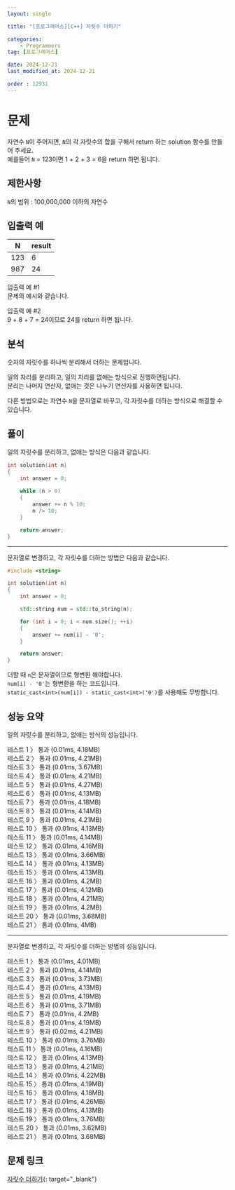 ```yaml
---
layout: single

title: "[프로그래머스][C++] 자릿수 더하기"

categories:
    - Programmers
tag: [프로그래머스]

date: 2024-12-21
last_modified_at: 2024-12-21

order : 12931
---
```


# 문제

자연수 `N`이 주어지면, `N`의 각 자릿수의 합을 구해서 return 하는 solution 함수를 만들어 주세요.  
예를들어 `N` = 123이면 1 + 2 + 3 = 6을 return 하면 됩니다.

## 제한사항

`N`의 범위 : 100,000,000 이하의 자연수

## 입출력 예

|N|result|
|---|---|
|123|6|
|987|24|

입출력 예 #1  
문제의 예시와 같습니다.

입출력 예 #2  
9 + 8 + 7 = 24이므로 24를 return 하면 됩니다.

## 분석

숫자의 자릿수를 하나씩 분리해서 더하는 문제입니다.

일의 자리를 분리하고, 일의 자리를 없애는 방식으로 진행하면됩니다.  
분리는 나머지 연산자, 없애는 것은 나누기 연산자를 사용하면 됩니다.

다른 방법으로는 자연수 `N`을 문자열로 바꾸고, 각 자릿수를 더하는 방식으로 해결할 수 있습니다.

## 풀이

일의 자릿수를 분리하고, 없애는 방식은 다음과 같습니다.

```cpp
int solution(int n)
{
    int answer = 0;
    
    while (n > 0)
    {
        answer += n % 10;
        n /= 10;
    }

    return answer;
}
```

---

문자열로 변경하고, 각 자릿수를 더하는 방법은 다음과 같습니다.

```cpp
#include <string>

int solution(int n)
{
    int answer = 0;

    std::string num = std::to_string(n);

    for (int i = 0; i < num.size(); ++i)
    {
        answer += num[i] - '0';
    }

    return answer;
}
```

더할 때 `n`은 문자열이므로 형변환 해야합니다.  
``num[i] - '0'``는 형변환을 하는 코드입니다.  
``static_cast<int>(num[i]) - static_cast<int>('0')``를 사용해도 무방합니다.

## 성능 요약

일의 자릿수를 분리하고, 없애는 방식의 성능입니다.

테스트 1 〉	통과 (0.01ms, 4.18MB)  
테스트 2 〉	통과 (0.01ms, 4.21MB)  
테스트 3 〉	통과 (0.01ms, 3.67MB)  
테스트 4 〉	통과 (0.01ms, 4.21MB)  
테스트 5 〉	통과 (0.01ms, 4.27MB)  
테스트 6 〉	통과 (0.01ms, 4.13MB)  
테스트 7 〉	통과 (0.01ms, 4.18MB)  
테스트 8 〉	통과 (0.01ms, 4.14MB)  
테스트 9 〉	통과 (0.01ms, 4.21MB)  
테스트 10 〉 통과 (0.01ms, 4.13MB)  
테스트 11 〉 통과 (0.01ms, 4.14MB)  
테스트 12 〉 통과 (0.01ms, 4.16MB)  
테스트 13 〉 통과 (0.01ms, 3.66MB)  
테스트 14 〉 통과 (0.01ms, 4.13MB)  
테스트 15 〉 통과 (0.01ms, 4.13MB)  
테스트 16 〉 통과 (0.01ms, 4.2MB)  
테스트 17 〉 통과 (0.01ms, 4.12MB)  
테스트 18 〉 통과 (0.01ms, 4.21MB)  
테스트 19 〉 통과 (0.01ms, 4.2MB)  
테스트 20 〉 통과 (0.01ms, 3.68MB)  
테스트 21 〉 통과 (0.01ms, 4MB)  

---

문자열로 변경하고, 각 자릿수를 더하는 방법의 성능입니다.

테스트 1 〉	통과 (0.01ms, 4.01MB)  
테스트 2 〉	통과 (0.01ms, 4.14MB)  
테스트 3 〉	통과 (0.01ms, 3.73MB)  
테스트 4 〉	통과 (0.01ms, 4.13MB)  
테스트 5 〉	통과 (0.01ms, 4.19MB)  
테스트 6 〉	통과 (0.01ms, 3.71MB)  
테스트 7 〉	통과 (0.01ms, 4.2MB)  
테스트 8 〉	통과 (0.01ms, 4.19MB)  
테스트 9 〉	통과 (0.02ms, 4.21MB)  
테스트 10 〉 통과 (0.01ms, 3.76MB)  
테스트 11 〉 통과 (0.01ms, 4.16MB)  
테스트 12 〉 통과 (0.01ms, 4.13MB)  
테스트 13 〉 통과 (0.01ms, 4.21MB)  
테스트 14 〉 통과 (0.01ms, 4.22MB)  
테스트 15 〉 통과 (0.01ms, 4.19MB)  
테스트 16 〉 통과 (0.01ms, 4.18MB)  
테스트 17 〉 통과 (0.01ms, 4.26MB)  
테스트 18 〉 통과 (0.01ms, 4.13MB)  
테스트 19 〉 통과 (0.01ms, 3.76MB)  
테스트 20 〉 통과 (0.01ms, 3.62MB)  
테스트 21 〉 통과 (0.01ms, 3.68MB)

## 문제 링크

[자릿수 더하기](https://school.programmers.co.kr/learn/courses/30/lessons/12931){: target="_blank"}